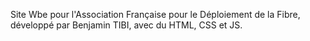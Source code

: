 Site Wbe pour l'Association Française pour le Déploiement de la Fibre, développé par Benjamin TIBI, avec du HTML, CSS et JS.
